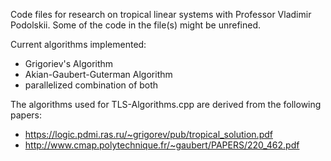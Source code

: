 Code files for research on tropical linear systems with Professor Vladimir Podolskii. Some of the code in the file(s) might be unrefined.

Current algorithms implemented:
- Grigoriev's Algorithm
- Akian-Gaubert-Guterman Algorithm
- parallelized combination of both

The algorithms used for TLS-Algorithms.cpp are derived from the following papers: 
- https://logic.pdmi.ras.ru/~grigorev/pub/tropical_solution.pdf
- http://www.cmap.polytechnique.fr/~gaubert/PAPERS/220_462.pdf
